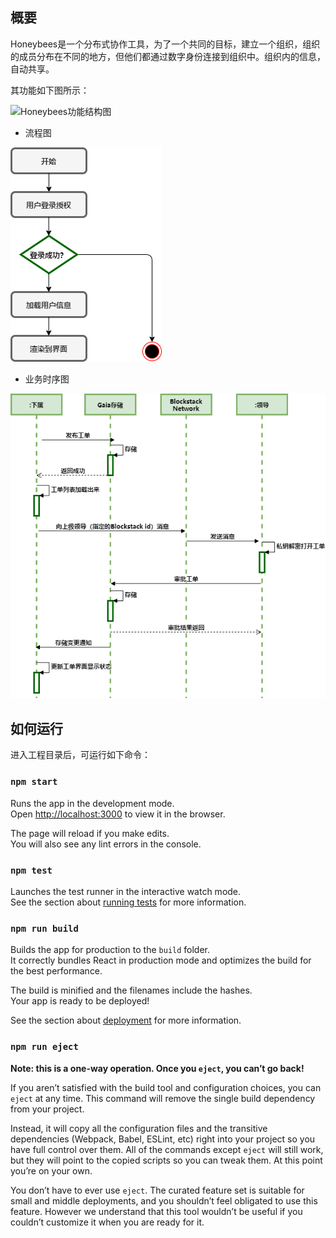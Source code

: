 ## 概要
Honeybees是一个分布式协作工具，为了一个共同的目标，建立一个组织，组织的成员分布在不同的地方，但他们都通过数字身份连接到组织中。组织内的信息，自动共享。

其功能如下图所示：

![Honeybees功能结构图](https://oss02.bihu.com/image/20200321/95c67cf3a4f4aeba12dc0c07f7bb59da_GY2TGKRXGIYA.png)


- 流程图

![honeybees-时序图](design/honeybees-流程图.png)

- 业务时序图

![honeybees-时序图](design/honeybees-时序图.png)


## 如何运行

进入工程目录后，可运行如下命令：

### `npm start`

Runs the app in the development mode.<br>
Open [http://localhost:3000](http://localhost:3000) to view it in the browser.

The page will reload if you make edits.<br>
You will also see any lint errors in the console.

### `npm test`

Launches the test runner in the interactive watch mode.<br>
See the section about [running tests](https://facebook.github.io/create-react-app/docs/running-tests) for more information.

### `npm run build`

Builds the app for production to the `build` folder.<br>
It correctly bundles React in production mode and optimizes the build for the best performance.

The build is minified and the filenames include the hashes.<br>
Your app is ready to be deployed!

See the section about [deployment](https://facebook.github.io/create-react-app/docs/deployment) for more information.

### `npm run eject`

**Note: this is a one-way operation. Once you `eject`, you can’t go back!**

If you aren’t satisfied with the build tool and configuration choices, you can `eject` at any time. This command will remove the single build dependency from your project.

Instead, it will copy all the configuration files and the transitive dependencies (Webpack, Babel, ESLint, etc) right into your project so you have full control over them. All of the commands except `eject` will still work, but they will point to the copied scripts so you can tweak them. At this point you’re on your own.

You don’t have to ever use `eject`. The curated feature set is suitable for small and middle deployments, and you shouldn’t feel obligated to use this feature. However we understand that this tool wouldn’t be useful if you couldn’t customize it when you are ready for it.

